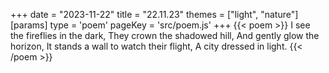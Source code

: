 +++
date = "2023-11-22"
title = "22.11.23"
themes = ["light", "nature"]
[params]
  type = 'poem'
  pageKey = 'src/poem.js'
+++
{{< poem >}}
I see the fireflies in the dark,
They crown the shadowed hill,
And gently glow the horizon,
It stands a wall to watch their flight,
A city dressed in light.
{{< /poem >}}